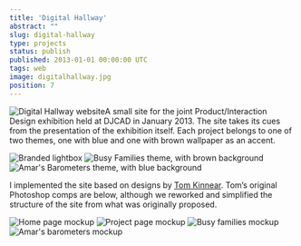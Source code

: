 ```yaml
---
title: 'Digital Hallway'
abstract: ""
slug: digital-hallway
type: projects
status: publish
published: 2013-01-01 00:00:00 UTC
tags: web
image: digitalhallway.jpg
position: 7
---
```


![Digital Hallway website](https://farm9.staticflickr.com/8100/8597338621_ff8484d1e2_b.jpg)A small site for the joint Product/Interaction Design exhibition held at
DJCAD in January 2013. The site takes its cues from the presentation of
the exhibition itself. Each project belongs to one of two themes, one
with blue and one with brown wallpaper as an accent.

![Branded
lightbox](https://farm9.staticflickr.com/8091/8598359412_d16d43043e_b.jpg)
![Busy Families theme, with brown
background](https://farm9.staticflickr.com/8105/8598359430_b0e1df978d_b.jpg)
![Amar\'s Barometers theme, with blue
background](https://farm9.staticflickr.com/8519/8597255925_9abc93dabe_b.jpg)

I implemented the site based on designs by [Tom Kinnear][1]. Tom’s original Photoshop comps are below, although we
reworked and simplified the structure of the site from what was
originally proposed.

![Home page
mockup](https://farm9.staticflickr.com/8229/8598406130_38c3189961_b.jpg)
![Project page
mockup](https://farm9.staticflickr.com/8103/8597302163_cb34d3ffbf_b.jpg)
![Busy families
mockup](https://farm9.staticflickr.com/8230/8597302235_8f0f98d19d_b.jpg)
![Amar\'s barometers
mockup](https://farm9.staticflickr.com/8243/8597302277_d529d0d5d5_b.jpg)



[1]: https://twitter.com/trkinnear
